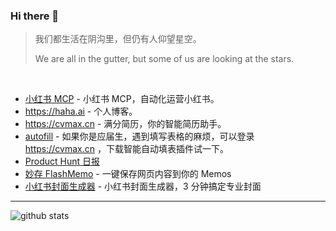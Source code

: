 ### Hi there 👋

<!--
**xpzouying/xpzouying** is a ✨ _special_ ✨ repository because its `README.md` (this file) appears on your GitHub profile.


Here are some ideas to get you started:

- 🔭 I’m currently working on ...
- 🌱 I’m currently learning ...
- 👯 I’m looking to collaborate on ...
- 🤔 I’m looking for help with ...
- 💬 Ask me about ...
- 📫 How to reach me: ...
- 😄 Pronouns: ...
- ⚡ Fun fact: ...
-->

> 我们都生活在阴沟里，但仍有人仰望星空。
>
> We are all in the gutter, but some of us are looking at the stars.

<br />

- [小红书 MCP](https://github.com/xpzouying/xiaohongshu-mcp) - 小红书 MCP，自动化运营小红书。
- https://haha.ai - 个人博客。
- https://cvmax.cn - 满分简历，你的智能简历助手。
- [autofill](https://cvmax.cn) - 如果你是应届生，遇到填写表格的麻烦，可以登录 https://cvmax.cn ，下载智能自动填表插件试一下。
- [Product Hunt 日报](https://product-daily.haha.ai/)
- [妙存 FlashMemo](https://flash-memos.zouying.work/) - 一键保存网页内容到你的 Memos
- [小红书封面生成器](https://xhs.haha.ai) - 小红书封面生成器，3 分钟搞定专业封面

<hr />

<!--
  [![Anurag's GitHub stats](https://github-readme-stats.vercel.app/api?username=xpzouying&count_private=true&show_icons=true)](https://github.com/anuraghazra/github-readme-stats)
-->

<picture decoding="async" loading="lazy">
  <source media="(prefers-color-scheme: light)" srcset="https://pixel-profile.vercel.app/api/github-stats?username=xpzouying&screen_effect=false&background=linear-gradient(to%20bottom%20right%2C%20%2374dcc4%2C%20%234597e9)">
  <source media="(prefers-color-scheme: dark)" srcset="https://pixel-profile.vercel.app/api/github-stats?username=xpzouying&screen_effect=true&background=linear-gradient(to%20bottom%20right%2C%20%235580eb%2C%20%232aeeff)">
  <img alt="github stats" src="https://pixel-profile.vercel.app/api/github-stats?username=xpzouying&screen_effect=false&background=linear-gradient(to%20bottom%20right%2C%20%2374dcc4%2C%20%234597e9)">
</picture>
